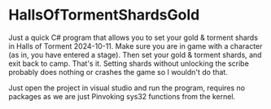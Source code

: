# HallsOfTormentShardsGold

Just a quick C# program that allows you to set your gold & torment shards in Halls of Torment 2024-10-11. Make sure you are in game with a character (as in, you have entered a stage). Then set your gold & torment shards, and exit back to camp. That's it. Setting shards without unlocking the scribe probably does nothing or crashes the game so I wouldn't do that.

Just open the project in visual studio and run the program, requires no packages as we are just Pinvoking sys32 functions from the kernel.
